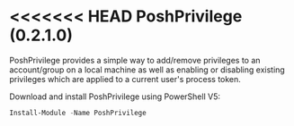 <<<<<<< HEAD
PoshPrivilege (0.2.1.0)
============
PoshPrivilege provides a simple way to add/remove privileges to an account/group on a local machine as well as enabling or disabling existing privileges which are applied to a current user's process token. 

Download and install PoshPrivilege using PowerShell V5:
```PowerShell
Install-Module -Name PoshPrivilege 
```
